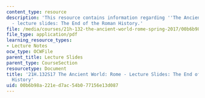 ```yaml
---
content_type: resource
description: 'This resource contains information regarding ''The Ancient World: Rome''
  - lecture slides: The End of the Roman History.'
file: /media/courses/21h-132-the-ancient-world-rome-spring-2017/00b6b98a221ed7ac54b077156e13d087_MIT21H_132S17_RomanHistory.pdf
file_type: application/pdf
learning_resource_types:
- Lecture Notes
ocw_type: OCWFile
parent_title: Lecture Slides
parent_type: CourseSection
resourcetype: Document
title: '21H.132S17 The Ancient World: Rome - Lecture Slides: The End of the Roman
  History'
uid: 00b6b98a-221e-d7ac-54b0-77156e13d087
---
```

